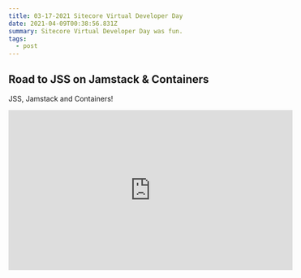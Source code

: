 ```yaml
---
title: 03-17-2021 Sitecore Virtual Developer Day
date: 2021-04-09T00:38:56.831Z
summary: Sitecore Virtual Developer Day was fun.
tags:
  - post
---
```

## Road to JSS on Jamstack & Containers

JSS, Jamstack and Containers! 



<iframe width="560" height="315" src="https://www.youtube.com/embed/T2BXGTWkLuw" frameborder="0" allow="accelerometer; autoplay; clipboard-write; encrypted-media; gyroscope; picture-in-picture" allowfullscreen></iframe>